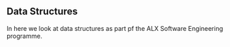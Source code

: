 Data Structures
---
In here we look at data structures as part pf the ALX Software Engineering programme.
